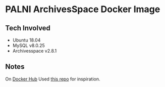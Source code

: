 # PALNI ArchivesSpace Docker Image

## Tech Involved

- Ubuntu 18.04
- MySQL v8.0.25
- Archivesspace v2.8.1

## Notes

On [Docker Hub](https://hub.docker.com/r/pshowell23/aspace-docker)
Used [this repo](https://gitlab.msu.edu/msu-libraries/public/archivesspace-docker/-/tree/master) for inspiration.
